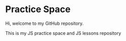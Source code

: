 # Practice Space

Hi, welcome to my GitHub repository.

This is my JS practice space and JS lessons repository

